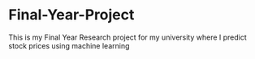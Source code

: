 # Final-Year-Project
This is my Final Year Research project for my university where I predict stock prices using machine learning
